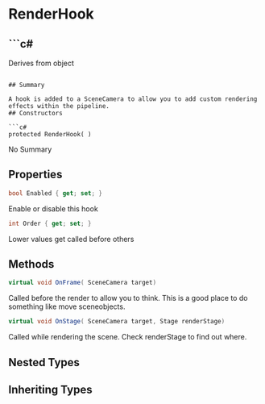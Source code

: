 # RenderHook

## ```c#
Derives from object
```

## Summary

A hook is added to a SceneCamera to allow you to add custom rendering effects within the pipeline.
## Constructors

```c#
protected RenderHook( ) 
```
No Summary
## Properties

```c#
bool Enabled { get; set; } 
```
Enable or disable this hook
```c#
int Order { get; set; } 
```
Lower values get called before others
## Methods

```c#
virtual void OnFrame( SceneCamera target) 
```
Called before the render to allow you to think. This is a good
place to do something like move sceneobjects.
```c#
virtual void OnStage( SceneCamera target, Stage renderStage) 
```
Called while rendering the scene. Check renderStage to find out where.
## Nested Types

## Inheriting Types

